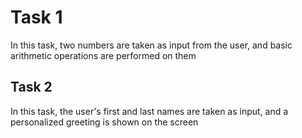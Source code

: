 <!DOCTYPE html>
<html>
<head>
    <title>Assignment 1</title>
</head>

<body>
    <h1>Task 1</h1>
    <p>In this task, two numbers are taken as input from the user, and basic arithmetic operations are performed on them</p>
    <h2>Task 2</h2>
    <p>In this task, the user's first and last names are taken as input, and a personalized greeting is shown on the screen</p>
</body>
</html>